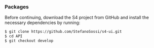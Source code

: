 ### Packages

Before continuing, download the S4 project from GitHub and install the necessary dependencies by running:

```sh
$ git clone https://github.com/StefanoSossi/s4-ui.git
$ cd API
$ git checkout develop
```
